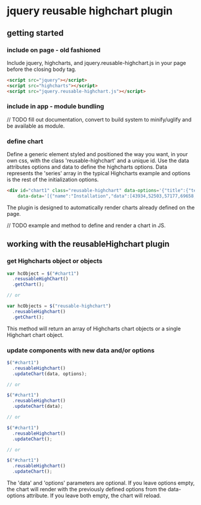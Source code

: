 # jquery reusable highchart plugin

## getting started

### include on page - old fashioned

Include jquery, highcharts, and jquery.reusable-highchart.js in your page before the closing body tag.

```html
<script src="jquery"></script>
<script src="highcharts"></script>
<script src="jquery.reusable-highchart.js"></script>
```

### include in app - module bundling

// TODO fill out documentation, convert to build system to minify/uglify and be available as module.

### define chart

Define a generic element styled and positioned the way you want, in your own css, with the class 'reusable-highchart' and a unique id. Use the data attributes options and data to define the highcharts options. Data represents the 'series' array in the typical Highcharts example and options is the rest of the initialization options.

```html
<div id="chart1" class="reusable-highchart" data-options='{"title":{"text":"Solar Employment Growth by Sector, 2010-2016"},"subtitle":{"text":"Source: thesolarfoundation.com"},"yAxis":{"title":{"text":"Number of Employees"}},"legend":{"layout":"vertical","align":"right","verticalAlign":"middle"},"plotOptions":{"series":{"label":{"connectorAllowed":false},"pointStart":2010}},"responsive":{"rules":[{"condition":{"maxWidth":500},"chartOptions":{"legend":{"layout":"horizontal","align":"center","verticalAlign":"bottom"}}}]}}'
    data-data='[{"name":"Installation","data":[43934,52503,57177,69658,97031,119931,137133,154175]},{"name":"Manufacturing","data":[24916,24064,29742,29851,32490,30282,38121,40434]},{"name":"Sales & Distribution","data":[11744,17722,16005,19771,20185,24377,32147,39387]},{"name":"Project Development","data":[null,null,7988,12169,15112,22452,34400,34227]},{"name":"Other","data":[12908,5948,8105,11248,8989,11816,18274,18111]}]'></div>
```

The plugin is designed to automatically render charts already defined on the page.

// TODO example and method to define and render a chart in JS.

## working with the reusableHighchart plugin

### get Highcharts object or objects

```javascript
var hcObject = $("#chart1")
  .resusableHighChart()
  .getChart();

// or

var hcObjects = $("reusable-highchart")
  .reusableHighchart()
  .getChart();
```

This method will return an array of Highcharts chart objects or a single Highchart chart object.

### update components with new data and/or options

```javascript
$("#chart1")
  .reusableHighchart()
  .updateChart(data, options);

// or

$("#chart1")
  .reusableHighchart()
  .updateChart(data);

// or

$("#chart1")
  .reusableHighchart()
  .updateChart();

// or

$("#chart1")
  .reusableHighchart()
  .updateChart();
```

The 'data' and 'options' parameters are optional. If you leave options empty, the chart will render with the previously defined options from the data-options attribute. If you leave both empty, the chart will reload.
